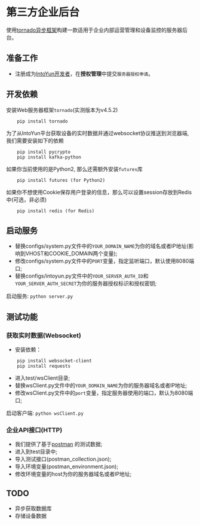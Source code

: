 第三方企业后台
==============

使用[tornado异步框架](http://www.tornadoweb.org)构建一款适用于企业内部运营管理和设备监控的服务器后台。


## 准备工作

- 注册成为[IntoYun开发者](https://www.intoyun.com)，在**授权管理**中提交`服务器授权申请`。


## 开发依赖

安装Web服务器框架`tornado`(实测版本为v4.5.2)
```
    pip install tornado
```

为了从IntoYun平台获取设备的实时数据并通过websocket协议推送到浏览器端, 我们需要安装如下的依赖
```
    pip install pycrypto
    pip install kafka-python
```

如果你当前使用的是Python2, 那么还需额外安装`futures`库
```
    pip install futures (for Python2)
```

如果你不想使用Cookie保存用户登录的信息，那么可以设置session存放到Redis中(可选，非必须)
```
    pip install redis (for Redis)
```


## 启动服务

- 替换configs/system.py文件中的`YOUR_DOMAIN_NAME`为你的域名或者IP地址(影响到VHOST和COOKIE_DOMAIN两个变量);
- 修改configs/system.py文件中的`PORT`变量，指定监听端口，默认使用8080端口;
- 替换configs/intoyun.py文件中的`YOUR_SERVER_AUTH_ID`和`YOUR_SERVER_AUTH_SECRET`为你的服务器授权标识和授权密钥;

启动服务: `python server.py`


## 测试功能

### 获取实时数据(Websocket)

- 安装依赖：
```
    pip install websocket-client
    pip install requests
```
- 进入test/wsClient目录;
- 替换wsClient.py文件中的`YOUR_DOMAIN_NAME`为你的服务器域名或者IP地址;
- 修改wsClient.py文件中的`port`变量，指定服务器使用的端口，默认为8080端口;

启动客户端: `python wsClient.py`



### 企业API接口(HTTP)

- 我们提供了基于[postman](https://www.getpostman.com/) 的测试数据;
- 进入到test目录中;
- 导入测试接口(postman_collection.json);
- 导入环境变量(postman_environment.json);
- 修改环境变量的host为你的服务器域名或者IP地址;


## TODO
- 异步获取数据库
- 存储设备数据

